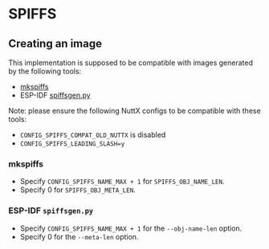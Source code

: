 # SPIFFS

## Creating an image

This implementation is supposed to be compatible with images generated
by the following tools:

  - [mkspiffs](https://github.com/igrr/mkspiffs)
  - ESP-IDF
    [spiffsgen.py](https://docs.espressif.com/projects/esp-idf/en/latest/esp32/api-reference/storage/spiffs.html#spiffsgen-py)

Note: please ensure the following NuttX configs to be compatible with
these tools:

  - `CONFIG_SPIFFS_COMPAT_OLD_NUTTX` is disabled
  - `CONFIG_SPIFFS_LEADING_SLASH=y`

### mkspiffs

  - Specify `CONFIG_SPIFFS_NAME_MAX + 1` for `SPIFFS_OBJ_NAME_LEN`.
  - Specify 0 for `SPIFFS_OBJ_META_LEN`.

### ESP-IDF `spiffsgen.py`

  - Specify `CONFIG_SPIFFS_NAME_MAX + 1` for the `--obj-name-len`
    option.
  - Specify 0 for the `--meta-len` option.
